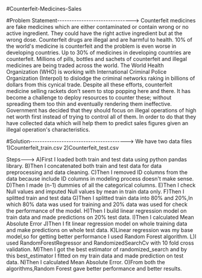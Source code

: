 #Counterfeit-Medicines-Sales

#Problem Statement------------------------------->
Counterfeit medicines are fake medicines which are either contaminated or contain wrong or no active
ingredient. They could have the right active ingredient but at the wrong dose. Counterfeit drugs are illegal and
are harmful to health. 10% of the world's medicine is counterfeit and the problem is even worse in developing
countries. Up to 30% of medicines in developing countries are counterfeit.
Millions of pills, bottles and sachets of counterfeit and illegal medicines are being traded across the world. The
World Health Organization (WHO) is working with International Criminal Police Organization (Interpol) to dislodge
the criminal networks raking in billions of dollars from this cynical trade.
Despite all these efforts, counterfeit medicine selling rackets don’t seem to stop popping here and there. It has
become a challenge to deploy resources to counter these; without spreading them too thin and eventually
rendering them ineffective. Government has decided that they should focus on illegal operations of high net
worth first instead of trying to control all of them. In order to do that they have collected data which will help them
to predict sales figures given an illegal operation's characteristics.

#Solution---------------------------------------->
We have two data files 
1)Counterfeit_train.csv
2)Counterfeit_test.csv

Steps--->
A)First I loaded both train and test data using python pandas library.
B)Then I concatenated both train and test data for data preprocessing and data cleaning.
C)Then I removed  ID columns from the data because include ID columns in modeling process doesn't make sense.
D)Then I made (n-1) dummies of all the categorical columns.
E)Then I check Null values and imputed Null values by mean in train data only.
F)Then I splitted train and test data
G)Then I splitted train data into 80% and 20%,In which 80% data was used for training and 20% data was used for check the performance of the model.
H)Then I build linear regression model on train data and made predictions on 20% test data.
I)Then I calculated Mean Absolute Error
J)Then I fit linear regression model on whole training data and make predictions on whole test data.
K)Linear regression was my base model,so for getting better performance I used Random Forest algorithm.
L)I used RandomForestRegressor and RandomizedSearchCv with 10 fold cross validation.
M)Then I got the best estimator of randomized_search and by this best_estimator I fitted on my train data and made prediction on test data.
N)Then I calculated Mean Absolute Error.
O)From both the algorithms,Random Forest gave better performance and better results.

